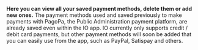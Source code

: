 **Here you can view all your saved payment methods, delete them or add new ones.** 
The payment methods used and saved previously to make payments with PagoPa, the Public Administration payment platform, are already saved even within the IO app.
IO currently only supports credit / debit card payments, but other payment methods will soon be added that you can easily use from the app, such as PayPal, Satispay and others.
